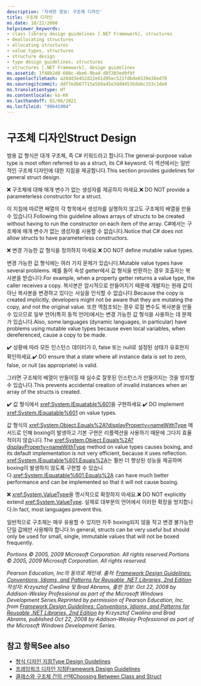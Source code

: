 ```yaml
---
description: '자세한 정보: 구조체 디자인'
title: 구조체 디자인
ms.date: 10/22/2008
helpviewer_keywords:
- class library design guidelines [.NET Framework], structures
- deallocating structures
- allocating structures
- value types, structures
- structure design
- type design guidelines, structures
- structures [.NET Framework], design guidelines
ms.assetid: 1f48b2d8-608c-4be6-9ba4-d8f203ed9f9f
ms.openlocfilehash: a28dd3e452d22e61d95ec521fdbde6539e38ed78
ms.sourcegitcommit: ddf7edb67715a5b9a45e3dd44536dabc153c1de0
ms.translationtype: HT
ms.contentlocale: ko-KR
ms.lasthandoff: 02/06/2021
ms.locfileid: "99641904"
---
```

# <a name="struct-design"></a><span data-ttu-id="9f20e-103">구조체 디자인</span><span class="sxs-lookup"><span data-stu-id="9f20e-103">Struct Design</span></span>

<span data-ttu-id="9f20e-104">범용 값 형식은 대개 구조체, 즉 C# 키워드라고 합니다.</span><span class="sxs-lookup"><span data-stu-id="9f20e-104">The general-purpose value type is most often referred to as a struct, its C# keyword.</span></span> <span data-ttu-id="9f20e-105">이 섹션에서는 일반적인 구조체 디자인에 대한 지침을 제공합니다.</span><span class="sxs-lookup"><span data-stu-id="9f20e-105">This section provides guidelines for general struct design.</span></span>

 <span data-ttu-id="9f20e-106">❌ 구조체에 대해 매개 변수가 없는 생성자를 제공하지 마세요.</span><span class="sxs-lookup"><span data-stu-id="9f20e-106">❌ DO NOT provide a parameterless constructor for a struct.</span></span>

 <span data-ttu-id="9f20e-107">이 지침에 따르면 배열의 각 항목에서 생성자를 실행하지 않고도 구조체의 배열을 만들 수 있습니다.</span><span class="sxs-lookup"><span data-stu-id="9f20e-107">Following this guideline allows arrays of structs to be created without having to run the constructor on each item of the array.</span></span> <span data-ttu-id="9f20e-108">C#에서는 구조체에 매개 변수가 없는 생성자를 사용할 수 없습니다.</span><span class="sxs-lookup"><span data-stu-id="9f20e-108">Notice that C# does not allow structs to have parameterless constructors.</span></span>

 <span data-ttu-id="9f20e-109">❌ 변경 가능한 값 형식을 정의하지 마세요.</span><span class="sxs-lookup"><span data-stu-id="9f20e-109">❌ DO NOT define mutable value types.</span></span>

 <span data-ttu-id="9f20e-110">변경 가능한 값 형식에는 여러 가지 문제가 있습니다.</span><span class="sxs-lookup"><span data-stu-id="9f20e-110">Mutable value types have several problems.</span></span> <span data-ttu-id="9f20e-111">예를 들어 속성 getter에서 값 형식을 반환하는 경우 호출자는 복사본을 받습니다.</span><span class="sxs-lookup"><span data-stu-id="9f20e-111">For example, when a property getter returns a value type, the caller receives a copy.</span></span> <span data-ttu-id="9f20e-112">복사본은 암시적으로 만들어지기 때문에 개발자는 원래 값이 아닌 복사본을 변경하고 있다는 사실을 인식할 수 없습니다.</span><span class="sxs-lookup"><span data-stu-id="9f20e-112">Because the copy is created implicitly, developers might not be aware that they are mutating the copy, and not the original value.</span></span> <span data-ttu-id="9f20e-113">또한 역참조되는 경우 로컬 변수도 복사본을 만들 수 있으므로 일부 언어(특히 동적 언어)에서는 변경 가능한 값 형식을 사용하는 데 문제가 있습니다.</span><span class="sxs-lookup"><span data-stu-id="9f20e-113">Also, some languages (dynamic languages, in particular) have problems using mutable value types because even local variables, when dereferenced, cause a copy to be made.</span></span>

 <span data-ttu-id="9f20e-114">✔️ 상황에 따라 모든 인스턴스 데이터가 0, false 또는 null로 설정된 상태가 유효한지 확인하세요.</span><span class="sxs-lookup"><span data-stu-id="9f20e-114">✔️ DO ensure that a state where all instance data is set to zero, false, or null (as appropriate) is valid.</span></span>

 <span data-ttu-id="9f20e-115">그러면 구조체의 배열이 만들어질 때 실수로 잘못된 인스턴스가 만들어지는 것을 방지할 수 있습니다.</span><span class="sxs-lookup"><span data-stu-id="9f20e-115">This prevents accidental creation of invalid instances when an array of the structs is created.</span></span>

 <span data-ttu-id="9f20e-116">✔️ 값 형식에서 <xref:System.IEquatable%601>을 구현하세요.</span><span class="sxs-lookup"><span data-stu-id="9f20e-116">✔️ DO implement <xref:System.IEquatable%601> on value types.</span></span>

 <span data-ttu-id="9f20e-117">값 형식의 <xref:System.Object.Equals%2A?displayProperty=nameWithType> 메서드로 인해 boxing이 발생하고 기본 구현은 리플렉션을 사용하기 때문에 그다지 효율적이지 않습니다.</span><span class="sxs-lookup"><span data-stu-id="9f20e-117">The <xref:System.Object.Equals%2A?displayProperty=nameWithType> method on value types causes boxing, and its default implementation is not very efficient, because it uses reflection.</span></span> <span data-ttu-id="9f20e-118"><xref:System.IEquatable%601.Equals%2A>는 훨씬 더 향상된 성능을 제공하며 boxing이 발생하지 않도록 구현할 수 있습니다.</span><span class="sxs-lookup"><span data-stu-id="9f20e-118"><xref:System.IEquatable%601.Equals%2A> can have much better performance and can be implemented so that it will not cause boxing.</span></span>

 <span data-ttu-id="9f20e-119">❌ <xref:System.ValueType>을 명시적으로 확장하지 마세요.</span><span class="sxs-lookup"><span data-stu-id="9f20e-119">❌ DO NOT explicitly extend <xref:System.ValueType>.</span></span> <span data-ttu-id="9f20e-120">실제로 대부분의 언어에서 이러한 확장을 방지합니다.</span><span class="sxs-lookup"><span data-stu-id="9f20e-120">In fact, most languages prevent this.</span></span>

 <span data-ttu-id="9f20e-121">일반적으로 구조체는 매우 유용할 수 있지만 자주 boxing되지 않을 작고 변경 불가능한 단일 값에만 사용해야 합니다.</span><span class="sxs-lookup"><span data-stu-id="9f20e-121">In general, structs can be very useful but should only be used for small, single, immutable values that will not be boxed frequently.</span></span>

 <span data-ttu-id="9f20e-122">*Portions © 2005, 2009 Microsoft Corporation. All rights reserved.*</span><span class="sxs-lookup"><span data-stu-id="9f20e-122">*Portions © 2005, 2009 Microsoft Corporation. All rights reserved.*</span></span>

 <span data-ttu-id="9f20e-123">*Pearson Education, Inc의 동의로 재인쇄. 출처: [Framework Design Guidelines: Conventions, Idioms, and Patterns for Reusable .NET Libraries, 2nd Edition](https://www.informit.com/store/framework-design-guidelines-conventions-idioms-and-9780321545619) 작성자: Krzysztof Cwalina 및 Brad Abrams, 출판 정보: Oct 22, 2008 by Addison-Wesley Professional as part of the Microsoft Windows Development Series.*</span><span class="sxs-lookup"><span data-stu-id="9f20e-123">*Reprinted by permission of Pearson Education, Inc. from [Framework Design Guidelines: Conventions, Idioms, and Patterns for Reusable .NET Libraries, 2nd Edition](https://www.informit.com/store/framework-design-guidelines-conventions-idioms-and-9780321545619) by Krzysztof Cwalina and Brad Abrams, published Oct 22, 2008 by Addison-Wesley Professional as part of the Microsoft Windows Development Series.*</span></span>

## <a name="see-also"></a><span data-ttu-id="9f20e-124">참고 항목</span><span class="sxs-lookup"><span data-stu-id="9f20e-124">See also</span></span>

- [<span data-ttu-id="9f20e-125">형식 디자인 지침</span><span class="sxs-lookup"><span data-stu-id="9f20e-125">Type Design Guidelines</span></span>](type.md)
- [<span data-ttu-id="9f20e-126">프레임워크 디자인 지침</span><span class="sxs-lookup"><span data-stu-id="9f20e-126">Framework Design Guidelines</span></span>](index.md)
- [<span data-ttu-id="9f20e-127">클래스와 구조체 간의 선택</span><span class="sxs-lookup"><span data-stu-id="9f20e-127">Choosing Between Class and Struct</span></span>](choosing-between-class-and-struct.md)
